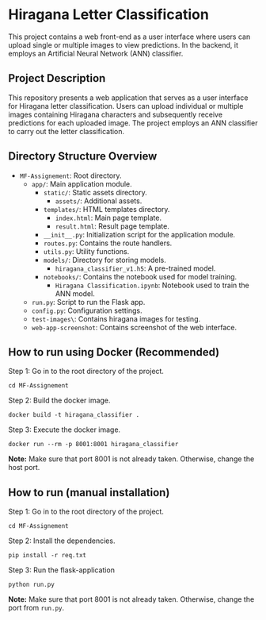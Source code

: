 # Hiragana Letter Classification

This project contains a web front-end as a user interface where users can upload single or multiple images to view predictions. In the backend, it employs an Artificial Neural Network (ANN) classifier.

## Project Description

This repository presents a web application that serves as a user interface for Hiragana letter classification. Users can upload individual or multiple images containing Hiragana characters and subsequently receive predictions for each uploaded image. The project employs an ANN classifier to carry out the letter classification.

## Directory Structure Overview

- `MF-Assignement`: Root directory.
  - `app/`: Main application module.
    - `static/`: Static assets directory.
      - `assets/`: Additional assets.
    - `templates/`: HTML templates directory.
      - `index.html`: Main page template.
      - `result.html`: Result page template.
    - `__init__.py`: Initialization script for the application module.
    - `routes.py`: Contains the route handlers.
    - `utils.py`: Utility functions.
    - `models/`: Directory for storing models.
      - `hiragana_classifier_v1.h5`: A pre-trained model.
    - `notebooks/`: Contains the notebook used for model training.
      - `Hiragana Classification.ipynb`: Notebook used to train the ANN model.
  - `run.py`: Script to run the Flask app.
  - `config.py`: Configuration settings.
  - `test-images\`: Contains hiragana images for testing.
  - `web-app-screenshot`: Contains screenshot of the web interface.

## How to run using Docker (Recommended)

Step 1: Go in to the root directory of the project.
```commandline
cd MF-Assignement
```

Step 2: Build the docker image.
```commandline
docker build -t hiragana_classifier .
```

Step 3: Execute the docker image.
```commandline
docker run --rm -p 8001:8001 hiragana_classifier
```
**Note:** Make sure that port 8001 is not already taken. Otherwise, change the host port.

## How to run (manual installation)
Step 1: Go in to the root directory of the project.
```commandline
cd MF-Assignement
```

Step 2: Install the dependencies.
```commandline
pip install -r req.txt
```

Step 3: Run the flask-application
```commandline
python run.py
```
**Note:** Make sure that port 8001 is not already taken. Otherwise, change the port from `run.py`.


